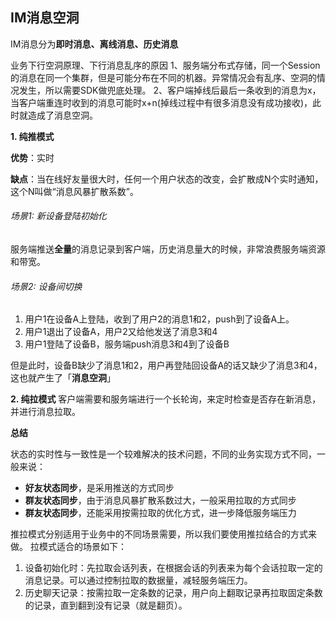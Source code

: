 ## IM消息空洞

IM消息分为**即时消息、离线消息、历史消息**

业务下行空洞原理、下行消息乱序的原因
1、服务端分布式存储，同一个Session的消息在同一个集群，但是可能分布在不同的机器。异常情况会有乱序、空洞的情况发生，所以需要SDK做兜底处理。
2、客户端掉线后最后一条收到的消息为x，当客户端重连时收到的消息可能时x+n(掉线过程中有很多消息没有成功接收)，此时就造成了消息空洞。

**1. 纯推模式**

**优势**：实时

**缺点**：当在线好友量很大时，任何一个用户状态的改变，会扩散成N个实时通知，这个N叫做“消息风暴扩散系数”。

###### 场景1: 新设备登陆初始化

服务端推送**全量**的消息记录到客户端，历史消息量大的时候，非常浪费服务端资源和带宽。

###### 场景2: 设备间切换

1. 用户1在设备A上登陆，收到了用户2的消息1和2，push到了设备A上。
2. 用户1退出了设备A，用户2又给他发送了消息3和4
3. 用户1登陆了设备B，服务端push消息3和4到了设备B

但是此时，设备B缺少了消息1和2，用户再登陆回设备A的话又缺少了消息3和4，这也就产生了「**消息空洞**」

   

**2. 纯拉模式**
客户端需要和服务端进行一个长轮询，来定时检查是否存在新消息，并进行消息拉取。



**总结**

状态的实时性与一致性是一个较难解决的技术问题，不同的业务实现方式不同，一般来说：

- **好友状态同步**，是采用推送的方式同步
- **群友状态同步**，由于消息风暴扩散系数过大，一般采用拉取的方式同步
- **群友状态同步**，还能采用按需拉取的优化方式，进一步降低服务端压力



推拉模式分别适用于业务中的不同场景需要，所以我们要使用推拉结合的方式来做。
拉模式适合的场景如下：

1. 设备初始化时：先拉取会话列表，在根据会话的列表来为每个会话拉取一定的消息记录。可以通过控制拉取的数据量，减轻服务端压力。
2. 历史聊天记录：按需拉取一定条数的记录，用户向上翻取记录再拉取固定条数的记录，直到翻到没有记录（就是翻页）。

